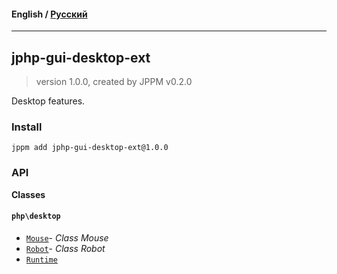 #### **English** / [Русский](README.ru.md)

---

## jphp-gui-desktop-ext
> version 1.0.0, created by JPPM v0.2.0

Desktop features.

### Install
```
jppm add jphp-gui-desktop-ext@1.0.0
```

### API
**Classes**

#### `php\desktop`

- [`Mouse`](https://github.com/jphp-compiler/jphp/blob/master/exts/jphp-gui-desktop-ext/api-docs/classes/php/desktop/Mouse.md)- _Class Mouse_
- [`Robot`](https://github.com/jphp-compiler/jphp/blob/master/exts/jphp-gui-desktop-ext/api-docs/classes/php/desktop/Robot.md)- _Class Robot_
- [`Runtime`](https://github.com/jphp-compiler/jphp/blob/master/exts/jphp-gui-desktop-ext/api-docs/classes/php/desktop/Runtime.md)